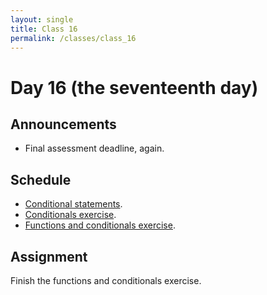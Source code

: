 ```yaml
---
layout: single
title: Class 16
permalink: /classes/class_16
---
```


# Day 16 (the seventeenth day)

## Announcements

* Final assessment deadline, again.

## Schedule

* [Conditional statements](../chapters/07/conditional_statements).
* [Conditionals exercise](../exercises/conditionals.zip).
* [Functions and conditionals exercise](../exercises/functions_conditionals.zip).

## Assignment

Finish the functions and conditionals exercise.
